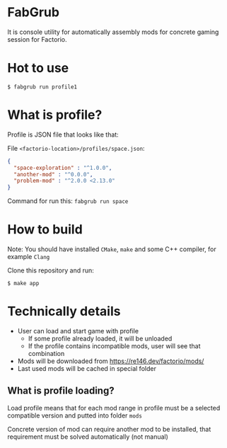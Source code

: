 # FabGrub

It is console utility for automatically assembly mods for concrete gaming session for Factorio.

# Hot to use

```shell
$ fabgrub run profile1
```

# What is profile?

Profile is JSON file that looks like that:

File `<factorio-location>/profiles/space.json`:

```json
{
  "space-exploration" : "^1.0.0",
  "another-mod" : "^0.0.0",
  "problem-mod" : "^2.0.0 <2.13.0"
}
```

Command for run this: `fabgrub run space`

# How to build

Note: You should have installed `CMake`, `make` and some C++ compiler, for example `Clang`

Clone this repository and run:

```
$ make app
```

# Technically details

- User can load and start game with profile
    - If some profile already loaded, it will be unloaded
    - If the profile contains incompatible mods, user will see that combination
- Mods will be downloaded from https://re146.dev/factorio/mods/
- Last used mods will be cached in special folder

## What is profile loading?

Load profile means that for each mod range in profile must be a selected compatible version and putted into
folder `mods`

Concrete version of mod can require another mod to be installed,
that requirement must be solved automatically (not manual)
  
